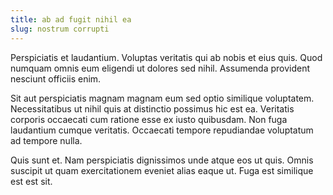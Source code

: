 ```yaml
---
title: ab ad fugit nihil ea
slug: nostrum corrupti
---
```


Perspiciatis et laudantium. Voluptas veritatis qui ab nobis et eius quis. Quod numquam omnis eum eligendi ut dolores sed nihil. Assumenda provident nesciunt officiis enim.

Sit aut perspiciatis magnam magnam eum sed optio similique voluptatem. Necessitatibus ut nihil quis at distinctio possimus hic est ea. Veritatis corporis occaecati cum ratione esse ex iusto quibusdam. Non fuga laudantium cumque veritatis. Occaecati tempore repudiandae voluptatum ad tempore nulla.

Quis sunt et. Nam perspiciatis dignissimos unde atque eos ut quis. Omnis suscipit ut quam exercitationem eveniet alias eaque ut. Fuga est similique est est sit.

